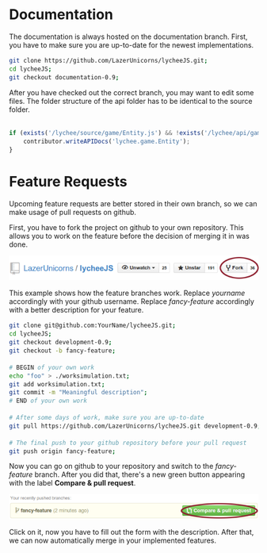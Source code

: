 
# Documentation

The documentation is always hosted on the documentation branch.
First, you have to make sure you are up-to-date for the newest implementations.


```bash
git clone https://github.com/LazerUnicorns/lycheeJS.git;
cd lycheeJS;
git checkout documentation-0.9;
```


After you have checked out the correct branch, you may want to edit some files.
The folder structure of the api folder has to be identical to the source folder.

```javascript

if (exists('/lychee/source/game/Entity.js') && !exists('/lychee/api/game/Entity.md')) {
    contributor.writeAPIDocs('lychee.game.Entity');
}

```



# Feature Requests

Upcoming feature requests are better stored in their own branch, so
we can make usage of pull requests on github.

First, you have to fork the project on github to your own repository.
This allows you to work on the feature before the decision of merging
it in was done.

![How to create a Fork](./asset/howto-fork.png)

This example shows how the feature branches work.
Replace *yourname* accordingly with your github username.
Replace *fancy-feature* accordingly with a better description for your
feature.


```bash
git clone git@github.com:YourName/lycheeJS.git;
cd lycheeJS;
git checkout development-0.9;
git checkout -b fancy-feature;

# BEGIN of your own work
echo "foo" > ./worksimulation.txt;
git add worksimulation.txt;
git commit -m "Meaningful description";
# END of your own work

# After some days of work, make sure you are up-to-date
git pull https://github.com/LazerUnicorns/lycheeJS.git development-0.9;

# The final push to your github repository before your pull request
git push origin fancy-feature;

```

Now you can go on github to your repository and switch to the
*fancy-feature* branch. After you did that, there's a new green
button appearing with the label **Compare & pull request**.

![How to create a Pull Request](./asset/howto-pullrequest.png)

Click on it, now you have to fill out the form with the description.
After that, we can now automatically merge in your implemented
features.

